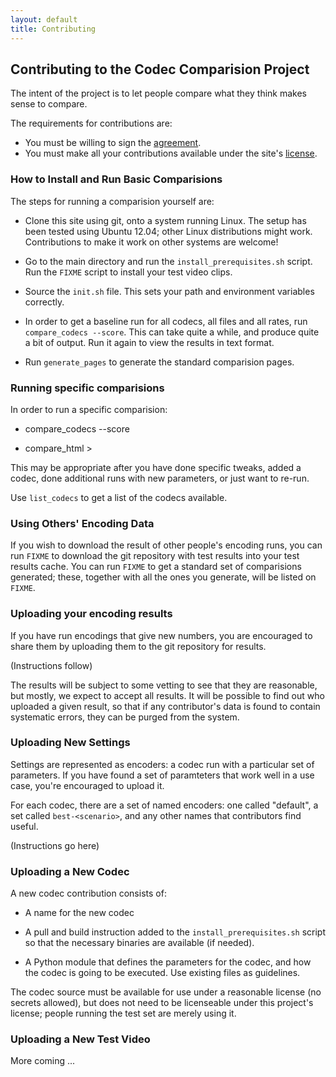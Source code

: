 ```yaml
---
layout: default
title: Contributing
---
```


Contributing to the Codec Comparision Project
---------------------------------------------

The intent of the project is to let people compare what they think makes sense
to compare.

The requirements for contributions are:

  * You must be willing to sign the [agreement](/agreement/).
  * You must make all your contributions available under the site's
    [license](/license/).


### How to Install and Run Basic Comparisions

The steps for running a comparision yourself are:

  * Clone this site using git, onto a system running Linux. The setup has been
    tested using Ubuntu 12.04; other Linux distributions might work.
    Contributions to make it work on other systems are welcome!

  * Go to the main directory and run the `install_prerequisites.sh` script.
    Run the `FIXME` script to install your test video clips.

  * Source the `init.sh` file. This sets your path and environment variables
    correctly.

  * In order to get a baseline run for all codecs, all files and all rates,
    run `compare_codecs --score`.
    This can take quite a while, and produce quite a bit of output. Run it
    again to view the results in text format.

  * Run `generate_pages` to generate the standard comparision pages.

### Running specific comparisions

In order to run a specific comparision:

  * compare_codecs --score <codec1> <codec2>

  * compare_html <codec1> <codec2> > <html file of your choice>

This may be appropriate after you have done specific tweaks, added a codec,
done additional runs with new parameters, or just want to re-run.

Use `list_codecs` to get a list of the codecs available.

### Using Others' Encoding Data

If you wish to download the result of other people's encoding runs, you can
run `FIXME` to download the git repository with test results into your test
results cache. You can run `FIXME` to get a standard set of comparisions
generated; these, together with all the ones you generate, will be listed on
`FIXME`.


### Uploading your encoding results

If you have run encodings that give new numbers, you are encouraged to share
them by uploading them to the git repository for results.

(Instructions follow)

The results will be subject to some vetting to see that they are reasonable,
but mostly, we expect to accept all results. It will be possible to find out
who uploaded a given result, so that if any contributor's data is found to
contain systematic errors, they can be purged from the system.


### Uploading New Settings

Settings are represented as encoders: a codec run with a particular set of
parameters. If you have found a set of paramteters that work well in a use
case, you're encouraged to upload it.

For each codec, there are a set of named encoders: one called "default", a
set called `best-<scenario>`, and any other names that contributors find
useful.

(Instructions go here)


### Uploading a New Codec

A new codec contribution consists of:

  * A name for the new codec

  * A pull and build instruction added to the `install_prerequisites.sh`
    script so that the necessary binaries are available (if needed).

  * A Python module that defines the parameters for the codec, and how the
    codec is going to be executed. Use existing files as guidelines.

The codec source must be available for use under a reasonable license (no
secrets allowed), but does not need to be licenseable under this project's
license; people running the test set are merely using it.


### Uploading a New Test Video

More coming ...
